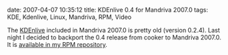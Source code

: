 date: 2007-04-07 10:35:12
title: KDEnlive 0.4 for Mandriva 2007.0
tags: KDE, Kdenlive, Linux, Mandriva, RPM, Video

The [KDEnlive](http://kdenlive.sourceforge.net) included in Mandriva 2007.0 is pretty old (version 0.2.4). Last night I decided to backport the 0.4 release from cooker to Mandriva 2007.0. It is [available in my RPM repository](http://github.com/kdeldycke/mandriva-specs).

